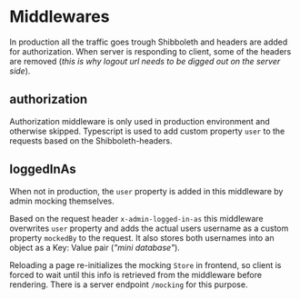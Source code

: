 # Middlewares

In production all the traffic goes trough Shibboleth and headers are added for authorization. When server is responding to client, some of the headers are removed (*this is why logout url needs to be digged out on the server side*).

## authorization

Authorization middleware is only used in production environment and otherwise skipped. Typescript is used to add custom property ```user``` to the requests based on the Shibboleth-headers.

## loggedInAs

When not in production, the ```user``` property is added in this middleware by admin mocking themselves.

Based on the request header ```x-admin-logged-in-as``` this middleware overwrites ```user``` property and adds the actual users username as a custom property ```mockedBy``` to the request. It also stores both usernames into an object as a Key: Value pair (*"mini database"*).

Reloading a page re-initializes the mocking ```Store``` in frontend, so client is forced to wait until this info is retrieved from the middleware before rendering. There is a server endpoint ```/mocking``` for this purpose.
